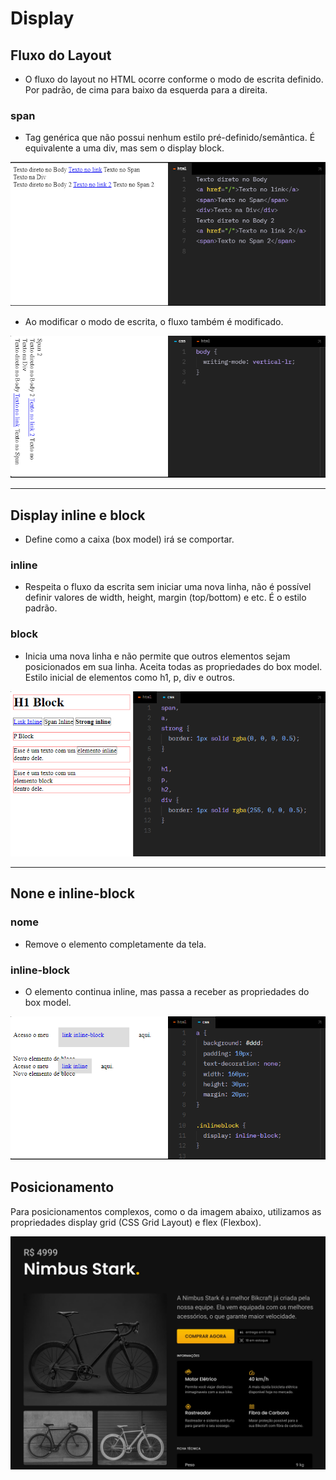 # Display

## Fluxo do Layout

- O fluxo do layout no HTML ocorre conforme o modo de escrita definido. Por padrão, de cima para baixo da esquerda para a direita.

### span 

- Tag genérica que não possui nenhum estilo pré-definido/semântica. É equivalente a uma div, mas sem o display block.

![Alt text](assets/img/image.png)


- Ao modificar o modo de escrita, o fluxo também é modificado.

![Alt text](assets/img/image2.png)

---

## Display inline e block

- Define como a caixa (box model) irá se comportar.

### inline

- Respeita o fluxo da escrita sem iniciar uma nova linha, não é possível definir valores de width, height, margin (top/bottom) e etc. É o estilo padrão.

### block

- Inicia uma nova linha e não permite que outros elementos sejam posicionados em sua linha. Aceita todas as propriedades do box model. Estilo inicial de elementos como h1, p, div e outros.

![Alt text](assets/img/image3.png)

---

## None e inline-block

### nome

- Remove o elemento completamente da tela.

### inline-block

- O elemento continua inline, mas passa a receber as propriedades do box model.

![Alt text](assets/img/image4.png)

## Posicionamento

Para posicionamentos complexos, como o da imagem abaixo, utilizamos as propriedades display grid (CSS Grid Layout) e flex (Flexbox).

![Alt text](assets/img/posicionamento.jpg)